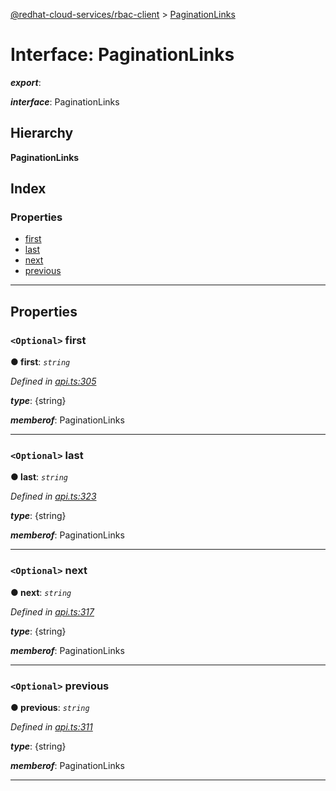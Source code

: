 [@redhat-cloud-services/rbac-client](../README.md) > [PaginationLinks](../interfaces/paginationlinks.md)

# Interface: PaginationLinks

*__export__*: 

*__interface__*: PaginationLinks

## Hierarchy

**PaginationLinks**

## Index

### Properties

* [first](paginationlinks.md#first)
* [last](paginationlinks.md#last)
* [next](paginationlinks.md#next)
* [previous](paginationlinks.md#previous)

---

## Properties

<a id="first"></a>

### `<Optional>` first

**● first**: *`string`*

*Defined in [api.ts:305](https://github.com/RedHatInsights/javascript-clients/blob/master/packages/rbac/api.ts#L305)*

*__type__*: {string}

*__memberof__*: PaginationLinks

___
<a id="last"></a>

### `<Optional>` last

**● last**: *`string`*

*Defined in [api.ts:323](https://github.com/RedHatInsights/javascript-clients/blob/master/packages/rbac/api.ts#L323)*

*__type__*: {string}

*__memberof__*: PaginationLinks

___
<a id="next"></a>

### `<Optional>` next

**● next**: *`string`*

*Defined in [api.ts:317](https://github.com/RedHatInsights/javascript-clients/blob/master/packages/rbac/api.ts#L317)*

*__type__*: {string}

*__memberof__*: PaginationLinks

___
<a id="previous"></a>

### `<Optional>` previous

**● previous**: *`string`*

*Defined in [api.ts:311](https://github.com/RedHatInsights/javascript-clients/blob/master/packages/rbac/api.ts#L311)*

*__type__*: {string}

*__memberof__*: PaginationLinks

___

